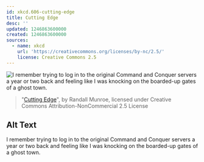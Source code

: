 ```yaml
---
id: xkcd.606-cutting-edge
title: Cutting Edge
desc: ''
updated: 1246863600000
created: 1246863600000
sources:
  - name: xkcd
    url: 'https://creativecommons.org/licenses/by-nc/2.5/'
    license: Creative Commons 2.5
---
```

![I remember trying to log in to the original Command and Conquer servers a year or two back and feeling like I was knocking on the boarded-up gates of a ghost town. ](https://imgs.xkcd.com/comics/cutting_edge.png)
> "[Cutting Edge](https://xkcd.com/606/)", by Randall Munroe, licensed under Creative Commons Attribution-NonCommercial 2.5 License

## Alt Text
I remember trying to log in to the original Command and Conquer servers a year or two back and feeling like I was knocking on the boarded-up gates of a ghost town. 
